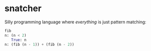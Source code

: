 # snatcher
Silly programming language where *everything* is just pattern matching:

```python
fib
n: (n < 2)
   True: n
n: (fib (n - 1)) + (fib (n - 2))
```
